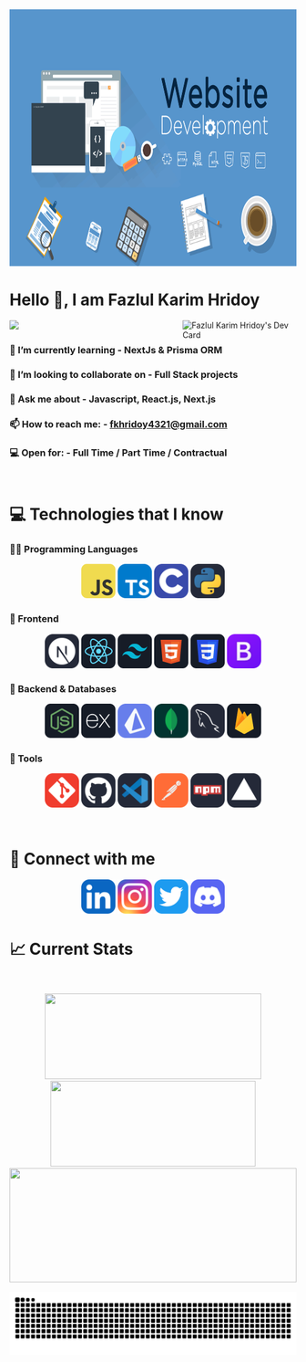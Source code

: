 <img width="100%" height="450" src="./images/BannerGif.gif"/>

# Hello 👋, I am Fazlul Karim Hridoy

<div align="left">
<a href="https://app.daily.dev/fazlulkarimhridoy">
    <img align="right" src="https://api.daily.dev/devcards/v2/op4HWfaBgzdDHOC9QKlW5.png?type=default&r=w53" 
    width="200" alt="Fazlul Karim Hridoy's Dev Card"/></a>
</div>

![](https://komarev.com/ghpvc/?username=fazlulkarimhridoy&color=blue&abbreviated=false)

### 🌱 I’m currently learning - **NextJs & Prisma ORM**

### 👯 I’m looking to collaborate on - **Full Stack projects**

### 💬 Ask me about - **Javascript, React.js, Next.js**

### 📫 How to reach me: - fkhridoy4321@gmail.com

### 💻 Open for: - Full Time / Part Time / Contractual

<br />

# :computer: Technologies that I know

### 🧑‍💻 Programming Languages

<p align="center"> <img width="60px" src="./images/Icons/JavaScript.png"/> <img width="60px" src="./images/Icons/TypeScript.svg"/> <img width="60px" src="/images/Icons/C.svg"/> <img width="60px" src="/images/Icons/Python-Dark.svg"/></p>

### 🎨 Frontend

<p align="center"> <img width="60px" src="./images/Icons/NextJS-Dark.svg"/> <img width="60px" src="./images/Icons/react.png"/>  <img width="60px" src="./images/Icons/tailwind.png"/> <img width="60px" src="./images/Icons/HTML.png"/> <img width="60px" src="./images/Icons/css.png"/> <img width="60px" src="/images/Icons/Bootstrap.svg"/></p>

### 🧩 Backend & Databases

<p align="center"> <img width="60px" src="/images/Icons/node.png"/> <img width="60px" src="/images/Icons/express.png"/> <img width="60px" src="/images/Icons/Prisma.svg"/> <img width="60px" src="/images/Icons/MongoDB.svg"/> <img width="60px" src="/images/Icons/MySQL-Dark.svg"/> <img width="60px" src="/images/Icons/firebase.png"/> </p>

### 🧰 Tools

<p align="center"> <img width="60px" src="/images/Icons/Git.svg"/> <img width="60px" src="/images/Icons/Github-Dark.svg"/> <img width="60px" src="/images/Icons/VSCode-Dark.svg"/>  <img width="60px" src="/images/Icons/Postman.svg"/> <img width="60px" src="/images/Icons/Npm-Dark.svg"/> <img width="60px" src="/images/Icons/Vercel-Dark.svg"/> </p>

<br />

# 📱 Connect with me

<p align="center"> <a href="https://www.linkedin.com/in/fazlulkarimhridoy23"><img width="60px" src="/images/Icons/LinkedIn.svg"/></a> <a href="https://www.instagram.com/__hridoy_______"><img width="60px" src="/images/Icons/Instagram.svg"/></a> <a href="https://x.com/faz_lul_hridoy"><img width="60px" src="/images/Icons/Twitter.svg"/></a> <a href="https://discordapp.com/users/fazlulkarimhridoy"><img width="60px" src="/images/Icons/Discord.svg"/></a> </p>

# :chart_with_upwards_trend: Current Stats

<br />
<p align="center">
  <img width="380px" height="150" src="https://streak-stats.demolab.com?user=fazlulkarimhridoy&theme=dark"/>
  <img width="360px" height="150" src="https://awesome-github-stats.azurewebsites.net/user-stats/fazlulkarimhridoy?cardType=level&theme=dark&preferLogin=false"/>
  <img width="100%" height="200" src="https://github-profile-summary-cards.vercel.app/api/cards/profile-details?username=fazlulkarimhridoy&theme=dark">
  </p>
<!-- <p align="center">
  <img width="840px" height="150" src="https://github-profile-summary-cards.vercel.app/api/cards/profile-details?username=fazlulkarimhridoy&theme=dark">
</p> -->

<!-- # :books: Recent projects

### :newspaper: Daily pulse newspaper website

-   **Description** : A dynamic newspaper portal where publications can publish their news and users can get all them in one platform. And admin dashboard can manage users and publications.

-   **Admin credentials**, <br />
    Email : fkhridoy4321@gmail.com <br />
    Password : Hridoy98karim@

-   **Technologies used** :

    -   **Frontend** : React.js, Tailwind CSS, DaisyUI, MambaUI, Hyper UI, react-countup.

    -   **Backend** : Node.js, Express.js.

    -   **Database** : MongoDB

    -   **Authentication** : Firebase authentication with jwt set at cookies.

-   **[Client side](https://github.com/fazlulkarimhridoy/daily-pulse-newspaper-client) - [Server side](https://github.com/fazlulkarimhridoy/newspaper-project-server) - [live demo](https://newspaper-client.vercel.app/)**

### :world_map: Local tour guide website

-   **Description** : A dynamic tour guide website where people can book a local guide for their visiting purpose and people can create local guide post. A user can update or delete his post and anyone can book guide from the website. In all services page user can find a post by searching with name

-   **Technologies used** :

    -   **Frontend** : React.js, Tailwind CSS, DaisyUI, MambaUI, Hyper UI, react-simple-typewriter.

    -   **Backend** : Node.js, Express.js.

    -   **Database** : MongoDB

    -   **Authentication** : Firebase authentication with jwt set at cookies.

-   **[Client side](https://github.com/fazlulkarimhridoy/local-tour-guide-client) - [Server side](https://github.com/fazlulkarimhridoy/local-tour-project-server) - [live demo](https://local-tour-client.vercel.app)**

### :tshirt: Menverse brand shop website

-   **Description** : A dynamic brand shop website where we can add products, update products. And also we can add products to cart and delete them form cards. We can filter products by brand.

-   **Technologies used** :

    -   **Frontend** : React.js, Tailwind CSS, DaisyUI, MambaUI, Hyper UI.

    -   **Backend** : Node.js, Express.js.

    -   **Database** : MongoDB

    -   **Authentication** : Firebase authentication.

-   **[Client side](https://github.com/fazlulkarimhridoy/menverse-brand-shop-client) - [Server side](https://github.com/fazlulkarimhridoy/menverse-brandshop-project-server) - [live demo](https://brand-shop-assignment.vercel.app)** -->

<!-- # :fire: Summary of profile -->

<!-- <p align="center">
  <img width="680px" src="https://github-profile-summary-cards.vercel.app/api/cards/profile-details?username=fazlulkarimhridoy&theme=dark">
</p> -->

<!-- <p align="center">
  <img src="https://github-profile-summary-cards.vercel.app/api/cards/repos-per-language?username=fazlulkarimhridoy&theme=dark">
  <img src="https://github-profile-summary-cards.vercel.app/api/cards/most-commit-language?username=fazlulkarimhridoy&theme=dark">
</p> -->

<!-- <p align="center">
  <img src="https://github-profile-summary-cards.vercel.app/api/cards/stats?username=fazlulkarimhridoy&theme=dark">
  <img src="https://github-profile-summary-cards.vercel.app/api/cards/productive-time?username=fazlulkarimhridoy&theme=dark&utcOffset=8">
</p> -->

<div align="center">
<picture align="center">
    <source media="(prefers-color-scheme: dark)" srcset="https://raw.githubusercontent.com/fazlulkarimhridoy/fazlulkarimhridoy/output/snake-dark.svg">
        <source media="(prefers-color-scheme: light)" srcset="https://raw.githubusercontent.com/fazlulkarimhridoy/fazlulkarimhridoy/output/snake.svg">
            <img alt="github contribution grid snake animation" src="https://raw.githubusercontent.com/fazlulkarimhridoy/fazlulkarimhridoy/output/snake.svg">
            </img>
        </source>
    </source>
</picture>
</div>
